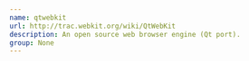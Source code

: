 ```yaml
---
name: qtwebkit
url: http://trac.webkit.org/wiki/QtWebKit
description: An open source web browser engine (Qt port).
group: None
---
```

